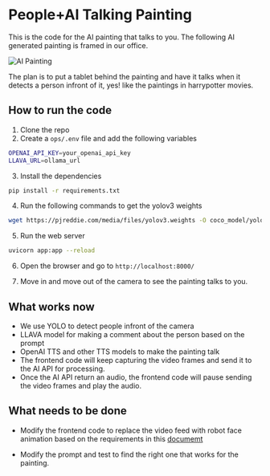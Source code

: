 # People+AI Talking Painting

This is the code for the AI painting that talks to you. The following AI generated painting is framed in our office. 

![AI Painting](/docs/ai-painting.png)

The plan is to put a tablet behind the painting and have it talks when it detects a person infront of it, yes! like the paintings in harrypotter movies.


## How to run the code

1. Clone the repo
2. Create a `ops/.env` file and add the following variables
```bash
OPENAI_API_KEY=your_openai_api_key
LLAVA_URL=ollama_url
```

3. Install the dependencies
```bash
pip install -r requirements.txt
```

4. Run the following commands to get the yolov3 weights
```bash
wget https://pjreddie.com/media/files/yolov3.weights -O coco_model/yolov3.weights
```

5. Run the web server

```bash
uvicorn app:app --reload
```

6. Open the browser and go to `http://localhost:8000/`

7. Move in and move out of the camera to see the painting talks to you.


## What works now

* We use YOLO to detect people infront of the camera
* LLAVA model for making a comment about the person based on the prompt
* OpenAI TTS and other TTS models to make the painting talk
* The frontend code will keep capturing the video frames and send it to the AI API for processing.
* Once the AI API return an audio, the frontend code will pause sending the video frames and play the audio.


## What needs to be done

* Modify the frontend code to replace the video feed with robot face animation based on the requirements in this [documemt](https://docs.google.com/document/d/1caHAHjxJxG-dlpAiR1raLPVOrsJIDzLPOyE027YJxO0/edit?usp=sharing)

* Modify the prompt and test to find the right one that works for the painting.



